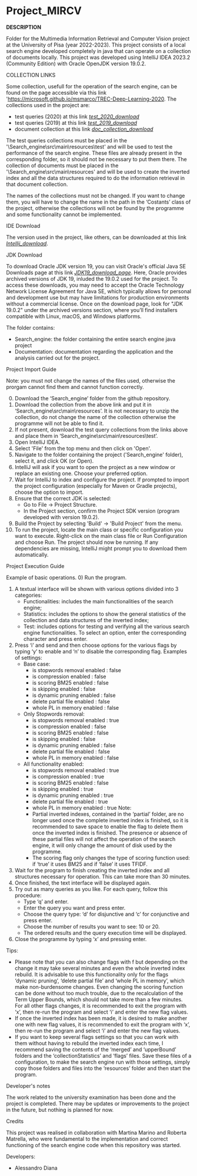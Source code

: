 # Project_MIRCV
**DESCRIPTION**  
  
Folder for the Multimedia Information Retrieval and Computer Vision project at the University of Pisa (year 2022-2023).
This project consists of a local search engine developed completely in java that can operate on a collection of documents locally. 
This project was developed using IntelliJ IDEA 2023.2 (Community Edition) with Oracle OpenJDK version 19.0.2.


COLLECTION LINKS  
  
Some collection, usefull for the operation of the search engine, can be found on the page accessible via this link 'https://microsoft.github.io/msmarco/TREC-Deep-Learning-2020.
The collections used in the project are:
- test queries (2020) at this link [*test_2020_download*](https://msmarco.z22.web.core.windows.net/msmarcoranking/msmarco-test2020-queries.tsv.gz)
- test queries (2019) at this link [*test_2019_download*](https://msmarco.z22.web.core.windows.net/msmarcoranking/msmarco-test2019-queries.tsv.gz)
- document collection at this link [*doc_collection_download*](https://msmarco.z22.web.core.windows.net/msmarcoranking/collection.tar.gz)
  
The test queries collections must be placed in the '\Search_engine\src\main\resources\test' and will be used to test the performance of the search engine. 
These files are already present in the corresponding folder, so it should not be necessary to put them there.
The collection of documents must be placed in the '\Search_engine\src\main\resources' and will be used to create the inverted index and all the data structures required to do the
information retrieval in that document collection.
  
The names of the collections must not be changed. If you want to change them, you will have to change the name in the path in the ‘Costants’ class of the project, otherwise the 
collections will not be found by the programme and some functionality cannot be implemented.

IDE Download  
  
The version used in the project, like others, can be downloaded at this link [*Intellij_download*](https://www.jetbrains.com/idea/download/other.html). 


JDK Download  
  
To download Oracle JDK version 19, you can visit Oracle's official Java SE Downloads page at this link [*JDK19_download_page*](https://www.oracle.com/java/technologies/javase/jdk19-archive-downloads.html). 
Here, Oracle provides archived versions of JDK 19, inluded the 19.0.2 used for the project.
To access these downloads, you may need to accept the Oracle Technology Network License Agreement for Java SE, which typically allows for personal and development use but may 
have limitations for production environments without a commercial license. Once on the download page, look for "JDK 19.0.2" under the archived versions section, where you’ll find 
installers compatible with Linux, macOS, and Windows platforms.


The folder contains:  
  
- Search_engine: the folder containing the entire search engine java project
- Documentation: documentation regarding the application and the analysis carried out for the project.


Project Import Guide  
  
Note: you must not change the names of the files used, otherwise the prorgam cannot find them and cannot function correctly.  
  
0) Download the ‘Search_engine’ folder from the github repository.
1) Download the collection from the above link and put it in ‘Search_engine\src\main\resources’. 
   It is not necessary to unzip the collection, do not change the name of the collection otherwise the programme will not be able to find it.
2) If not present, download the test query collections from the links above and place them in ‘Search_engine\src\main\resources\test’.
3) Open IntelliJ IDEA.
4) Select 'File' from the top menu and then click on 'Open'.
5) Navigate to the folder containing the project ('Search_engine' folder), select it, and click OK (or Open).
6) IntelliJ will ask if you want to open the project as a new window or replace an existing one. Choose your preferred option.
5) Wait for IntelliJ to index and configure the project. If prompted to import the project configuration (especially for Maven or Gradle projects), choose the option to import.
6) Ensure that the correct JDK is selected:
     - Go to File -> Project Structure.
     - In the Project section, confirm the Project SDK version (program developed with version 19.0.2).
7) Build the Project by selecting 'Build' -> 'Build Project' from the menu.
8) To run the project, locate the main class or specific configuration you want to execute. Right-click on the main class file or Run Configuration and choose Run.
   The project should now be running. If any dependencies are missing, IntelliJ might prompt you to download them automatically.


Project Execution Guide  
  
Example of basic operations.
0) Run the program.
1) A textual interface will be shown with various options divided into 3 categories:
      - Functionalities: includes the main functionalities of the search engine;
      - Statistics: includes the options to show the general statistics of the collection and data structures of the inverted index; 
      - Test: includes options for testing and verifying all the various search engine functionalities.
   To select an option, enter the corresponding character and press enter.
2) Press ‘i’ and send and then choose options for the various flags by typing ‘y’ to enable and ‘n’ to disable the corresponding flag. 
   Examples of settings:
   - Base case: 
      - is stopwords removal enabled : false
      - is compression enabled       : false
      - is scoring BM25 enabled      : false
      - is skipping enabled          : false
      - is dynamic pruning enabled   : false
      - delete partial file enabled  : false
      - whole PL in memory enabled   : false
    - Only Stopwords removal:
      - is stopwords removal enabled : true
      - is compression enabled       : false
      - is scoring BM25 enabled      : false
      - is skipping enabled          : false
      - is dynamic pruning enabled   : false
      - delete partial file enabled  : false
      - whole PL in memory enabled   : false 
    - All functionality enabled:
      - is stopwords removal enabled : true
      - is compression enabled       : true
      - is scoring BM25 enabled      : false
      - is skipping enabled          : true
      - is dynamic pruning enabled   : true
      - delete partial file enabled  : true
      - whole PL in memory enabled   : true
    Note: 
      - Partial inverted indexes, contained in the ‘partial’ folder, are no longer used once the complete inverted index is finished, so it is recommended to save space to enable 
        the flag to delete them once the inverted index is finished. The presence or absence of these partial files will not affect the operation of the search engine, 
	it will only change the amount of disk used by the programme.
      - The scoring flag only changes the type of scoring function used: if ‘true’ it uses BM25 and if ‘false’ it uses TFIDF.
3) Wait for the program to finish creating the inverted index and all structures necessary for operation. This can take more than 30 minutes.
4) Once finished, the text interface will be displayed again.
5) Try out as many queries as you like. For each query, follow this procedure:
   - Type ‘q’ and enter.
   - Enter the query you want and press enter.
   - Choose the query type: ‘d’ for disjunctive and ‘c’ for conjunctive and press enter.
   - Choose the number of results you want to see: 10 or 20.
   - The ordered results and the query execution time will be displayed.
6) Close the programme by typing ‘x’ and pressing enter.

Tips:  
   - Please note that you can also change flags with f but depending on the change it may take several minutes and even the whole inverted index rebuild. 
     It is advisable to use this functionality only for the flags ‘dynamic pruning’, ‘delete partial file’ and ‘whole PL in memory’, which make non-burdensome changes. 
     Even changing the scoring function can be done without too much trouble, due to the recalculation of the Term Upper Bounds, which should not take more than a few minutes.
     For all other flags changes, it is recommended to exit the program with ‘x’, then re-run the program and select ‘i’ and enter the new flag values. 
   - If once the inverted index has been made, it is desired to make another one with new flag values, it is recommended to exit the program with ‘x’, then re-run the program and select ‘i’
     and enter the new flag values.
   - If you want to keep several flags settings so that you can work with them without having to rebuild the inverted index each time, I recommend saving the contents of the ‘merged’ and 
     ‘upperBound’ folders and the ‘collectionStatistics’ and ‘flags’ files. Save these files of a configuration, to make the search engine run with those settings, simply copy those 
     folders and files into the ‘resources’ folder and then start the program. 
	    

Developer's notes  
  
The work related to the university examination has been done and the project is completed. 
There may be updates or improvements to the project in the future, but nothing is planned for now.

Credits  
  
This project was realised in collaboration with Martina Marino and Roberta Matrella, who were fundamental to the implementation and correct functioning of the search engine code when this repository was started. 

Developers:  
- Alessandro Diana